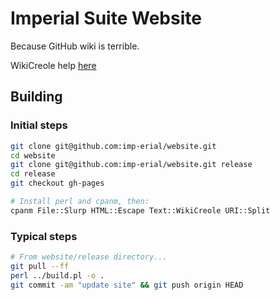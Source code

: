 # Imperial Suite Website #

Because GitHub wiki is terrible.

WikiCreole help [here](http://search.cpan.org/~jburnett/Text-WikiCreole-0.07/lib/Text/WikiCreole.pm)

## Building ##

### Initial steps ###

```sh
git clone git@github.com:imp-erial/website.git
cd website
git clone git@github.com:imp-erial/website.git release
cd release
git checkout gh-pages

# Install perl and cpanm, then:
cpanm File::Slurp HTML::Escape Text::WikiCreole URI::Split
```

### Typical steps ###

```sh
# From website/release directory...
git pull --ff
perl ../build.pl -o .
git commit -am "update site" && git push origin HEAD
```
